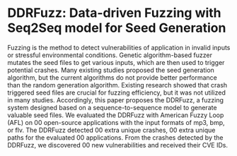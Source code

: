 # DDRFuzz: Data-driven Fuzzing with Seq2Seq model for Seed Generation
Fuzzing is the method to detect vulnerabilities of application in invalid inputs or stressful environmental conditions. Genetic algorithm-based fuzzer mutates the seed files to get various inputs, which are then used to trigger potential crashes. Many existing studies proposed the seed generation algorithm, but the current algorithms do not provide better performance than the random generation algorithm. Existing research showed that crash triggered seed files are crucial for fuzzing efficiency, but it was not utilized in many studies. Accordingly, this paper proposes the DDRFuzz, a fuzzing system designed based on a sequence-to-sequence model to generate valuable seed files. We evaluated the DDRFuzz with American Fuzzy Loop (AFL) on 00 open-source applications with the input formats of mp3, bmp, or flv. The DDRFuzz detected 00 extra unique crashes, 00 extra unique paths for the evaluated 00 applications. From the crashes detected by the DDRFuzz, we discovered 00 new vulnerabilities and received their CVE IDs.
